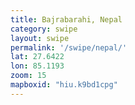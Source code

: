```yaml
---
title: Bajrabarahi, Nepal
category: swipe
layout: swipe
permalink: '/swipe/nepal/'
lat: 27.6422
lon: 85.1193
zoom: 15
mapboxid: "hiu.k9bd1cpg"
---
```


